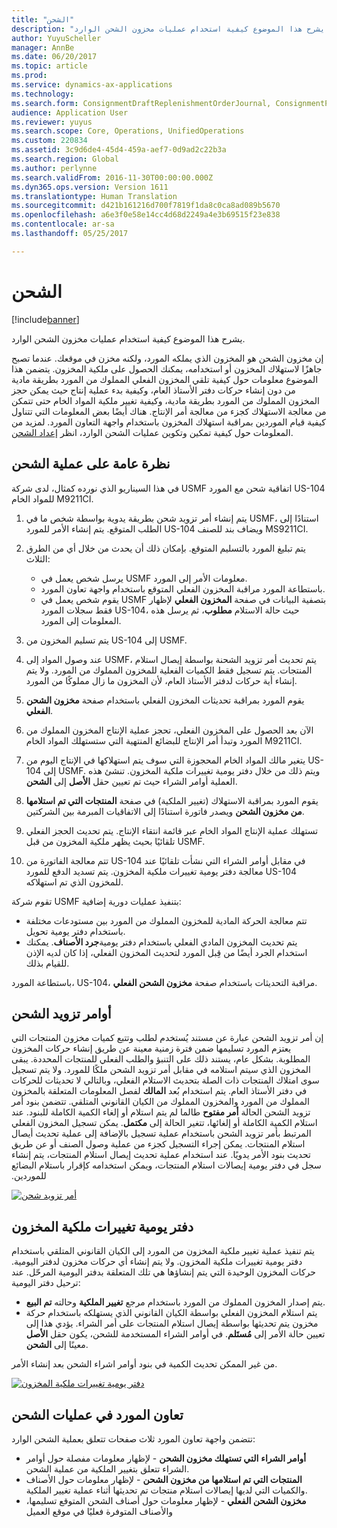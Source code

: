 ```yaml
---
title: "الشحن"
description: "يشرح هذا الموضوع كيفية استخدام عمليات مخزون الشحن الوارد."
author: YuyuScheller
manager: AnnBe
ms.date: 06/20/2017
ms.topic: article
ms.prod: 
ms.service: dynamics-ax-applications
ms.technology: 
ms.search.form: ConsignmentDraftReplenishmentOrderJournal, ConsignmentProductReceiptLines, ConsignmentReplenishmentOrder, ConsignmentVendorPortalOnHand, InventJournalOwnershipChange, InventOnHandItemListPage, PurchTable, PurchVendorPortalConfirmedOrders
audience: Application User
ms.reviewer: yuyus
ms.search.scope: Core, Operations, UnifiedOperations
ms.custom: 220834
ms.assetid: 3c9d6de4-45d4-459a-aef7-0d9ad2c22b3a
ms.search.region: Global
ms.author: perlynne
ms.search.validFrom: 2016-11-30T00:00:00.000Z
ms.dyn365.ops.version: Version 1611
ms.translationtype: Human Translation
ms.sourcegitcommit: d421b161216d700f7819f1da8c0ca8ad089b5670
ms.openlocfilehash: a6e3f0e58e14cc4d68d2249a4e3b69515f23e838
ms.contentlocale: ar-sa
ms.lasthandoff: 05/25/2017

---
```


# <a name="consignment"></a>الشحن

[!include[banner](../includes/banner.md)]


يشرح هذا الموضوع كيفية استخدام عمليات مخزون الشحن الوارد.

إن مخزون الشحن هو المخزون الذي يملكه المورد، ولكنه مخزن في موقعك. عندما تصبح جاهزًا لاستهلاك المخزون أو استخدامه، يمكنك الحصول على ملكية المخزون. ‏‫يتضمن هذا الموضوع معلومات حول كيفية تلقي المخزون الفعلي المملوك من المورد بطريقة مادية من دون إنشاء حركات دفتر الأستاذ العام، وكيفية بدء عملية إنتاج حيث يمكن حجز المخزون المملوك من المورد بطريقة مادية، وكيفية تغيير ملكية المواد الخام حتى تتمكن من معالجة الاستهلاك كجزء من معالجة أمر الإنتاج.‬ هناك أيضًا بعض المعلومات التي تتناول كيفية قيام الموردين بمراقبة استهلاك المخزون باستخدام واجهة التعاون المورد. لمزيد من المعلومات حول كيفية تمكين وتكوين عمليات الشحن الوارد، انظر [إعداد الشحن](set-up-consignment.md).

## <a name="overview-of-the-consignment-process"></a>نظرة عامة على عملية الشحن
في هذا السيناريو الذي نورده كمثال، لدى شركة USMF اتفاقية شحن مع المورد US-104 للمواد الخام M9211CI.

1.  يتم إنشاء أمر تزويد شحن بطريقة يدوية بواسطة شخص ما في USMF، استنادًا إلى الطلب المتوقع. يتم إنشاء الأمر للمورد US-104 ويضاف بند للصنف MS9211CI.
2.  يتم تبليغ المورد بالتسليم المتوقع. بإمكان ذلك أن يحدث من خلال أي من الطرق الثلاث:
    -   يرسل شخص يعمل في USMF معلومات الأمر إلى المورد.
    -   باستطاعة المورد مراقبة المخزون الفعلي المتوقع باستخدام واجهة تعاون المورد.
    -   يقوم شخص يعمل في USMF بتصفية البيانات في صفحة **المخزون الفعلي** لإظهار فقط سجلات المورد US-104، حيث حالة الاستلام **مطلوب**، ثم يرسل هذه المعلومات إلى المورد.

3.  يتم تسليم المخزون من US-104 إلى USMF.
4.  عند وصول المواد إلى USMF، يتم تحديث أمر تزويد الشحنة بواسطة إيصال استلام المنتجات. يتم تسجيل فقط الكميات الفعلية للمخزون المملوك من المورد. ولا يتم إنشاء أية حركات لدفتر الأستاذ العام، لأن المخزون ما زال مملوكًا من المورد.
5.  يقوم المورد بمراقبة تحديثات المخزون الفعلي باستخدام صفحة **مخزون الشحن الفعلي‬**.
6.  الآن بعد الحصول على المخزون الفعلي، تحجز عملية الإنتاج المخزون المملوك من المورد وتبدأ أمر الإنتاج للبضائع المنتهية‬ التي ستستهلك المواد الخام M9211CI.
7.  يتغير مالك المواد الخام المحجوزة التي سوف يتم استهلاكها في الإنتاج اليوم من US-104 إلى USMF. ويتم ذلك من خلال دفتر يومية تغييرات ملكية المخزون. تنشئ هذه العملية أوامر الشراء حيث تم تعيين حقل **الأصل** إلى **الشحن**.
8.  يقوم المورد بمراقبة الاستهلاك (تغيير الملكية) في صفحة **المنتجات التي تم استلامها من مخزون الشحن‬** ويصدر فاتورة استنادًا إلى الاتفاقيات المبرمة بين الشركتين.
9.  تستهلك عملية الإنتاج المواد الخام عبر قائمة انتقاء الإنتاج. يتم تحديث الحجز الفعلي تلقائيًا بحيث يظهر ملكية المخزون من قبل USMF.
10. تتم معالجة الفاتورة من US-104 في مقابل أوامر الشراء التي نشأت تلقائيًا عند معالجة دفتر يومية تغييرات ملكية المخزون‬. يتم تسديد الدفع للمورد US-104 للمخزون الذي تم استهلاكه.

تقوم شركة USMF بتنفيذ عمليات دورية إضافية:

-   تتم معالجة الحركة المادية للمخزون المملوك من المورد بين مستودعات مختلفة باستخدام دفتر يومية تحويل.
-   يتم تحديث المخزون المادي الفعلي باستخدام دفتر يومية**جرد الأصناف**. يمكنك استخدام الجرد أيضًا من قِبل المورد لتحديث المخزون الفعلي، إذا كان لديه الإذن للقيام بذلك.

باستطاعة المورد، US-104، مراقبة التحديثات باستخدام صفحة **مخزون الشحن الفعلي‬**.

## <a name="consignment-replenishment-orders"></a>أوامر تزويد الشحن
إن أمر تزويد الشحن عبارة عن مستند يُستخدم لطلب وتتبع كميات مخزون المنتجات التي يعتزم المورد تسليمها ضمن فترة زمنية معينة عن طريق إنشاء حركات المخزون المطلوبة. بشكل عام، يستند ذلك على التنبؤ والطلب الفعلي للمنتجات المحددة. يبقى المخزون الذي سيتم استلامه في مقابل أمر تزويد الشحن ملكًا للمورد. ولا يتم تسجيل سوى امتلاك المنتجات ذات الصلة بتحديث الاستلام الفعلي، وبالتالي لا تحديثات للحركات في دفتر الأستاذ العام. يتم استخدام بُعد **المالك** لفصل المعلومات المتعلقة بالمخزون المملوك من المورد والمخزون المملوك من الكيان القانوني المتلقي. ‏‫تتضمن بنود أمر تزويد الشحن الحالة **أمر مفتوح** طالما لم يتم استلام أو إلغاء الكمية الكاملة للبنود. عند استلام الكمية الكاملة أو إلغائها، تتغير الحالة إلى **مكتمل**. يمكن تسجيل المخزون الفعلي المرتبط بأمر تزويد الشحن باستخدام عملية تسجيل بالإضافة إلى عملية تحديث أيصال استلام المنتجات. يمكن إجراء التسجيل كجزء من عملية وصول الصنف أو عن طريق تحديث بنود الأمر يدويًا. عند استخدام عملية تحديث إيصال استلام المنتجات، يتم إنشاء سجل في دفتر يومية إيصالات استلام المنتجات، ويمكن استخدامه كإقرار باستلام البضائع للموردين. 

[![أمر تزويد شحن](./media/consignment-replenishment-order.png)](./media/consignment-replenishment-order.png)

## <a name="inventory-ownership-change-journal"></a>دفتر يومية تغييرات ملكية المخزون
يتم تنفيذ عملية تغيير ملكية المخزون من المورد إلى الكيان القانوني المتلقي باستخدام دفتر يومية تغييرات ملكية المخزون‬. ولا يتم إنشاء أي حركات مخزون لدفتر اليومية. حركات المخزون الوحيدة التي يتم إنشاؤها هي تلك المتعلقة بدفتر اليومية المرحّل. عند ترحيل دفتر اليومية:

-   يتم إصدار المخزون المملوك من المورد باستخدام مرجع **تغيير الملكية** وحالته **‏‫تم البيع‬**.
-   يتم استلام المخزون الفعلي بواسطة الكيان القانوني الذي يستهلكه باستخدام حركة مخزون يتم تحديثها بواسطة إيصال استلام المنتجات على أمر الشراء. يؤدي هذا إلى تعيين حالة الأمر إلى **مُستَلم‬**. في أوامر الشراء المستخدمة للشحن، يكون حقل **الأصل** معينًا إلى **الشحن**.

من غير الممكن تحديث الكمية في بنود أوامر اشراء الشحن بعد إنشاء الأمر. 

[![دفتر يومية تغييرات ملكية المخزون](./media/inventory-ownership-change-journal.png)](./media/inventory-ownership-change-journal.png)

## <a name="vendor-collaboration-in-consignment-processes"></a>تعاون المورد في عمليات الشحن
تتضمن واجهة تعاون المورد ثلاث صفحات تتعلق بعملية الشحن الوارد:

-   **أوامر الشراء** **التي تستهلك مخزون الشحن** - لإظهار معلومات مفصلة حول أوامر الشراء تتعلق بتغيير الملكية من عملية الشحن.
-   **المنتجات التي تم استلامها من مخزون الشحن‬** - لإظهار معلومات حول الأصناف والكميات التي لديها إيصالات استلام منتجات تم تحديثها أثناء عملية تغيير الملكية.
-   **مخزون الشحن الفعلي‬** - لإظهار معلومات حول أصناف الشحن المتوقع تسليمها، والأصناف المتوفرة فعليًا في موقع العميل





